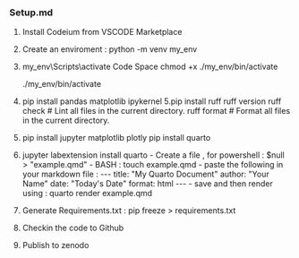### Setup.md

1. Install Codeium from VSCODE Marketplace
2. Create an enviroment : python -m venv my_env
3. my_env\Scripts\activate
Code Space 
    	chmod +x ./my_env/bin/activate
   
    ./my_env/bin/activate
   
4. pip install pandas matplotlib ipykernel 
5.pip install ruff
    ruff version
    ruff check   # Lint all files in the current directory.
    ruff format  # Format all files in the current directory.
    
6. pip install jupyter matplotlib plotly
pip install quarto
7. jupyter labextension install quarto
       - Create a file , for powershell : $null > "example.qmd"
       - BASH : touch example.qmd
       - paste the following in your markdown file :
       ---
        title: "My Quarto Document"
        author: "Your Name"
        date: "Today's Date"
        format: html
        ---
       - save and then render using : quarto render example.qmd
9. Generate Requirements.txt : pip freeze > requirements.txt
10. Checkin the code to Github
11. Publish to zenodo

